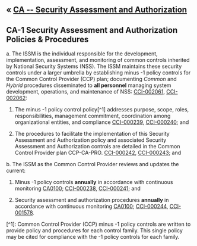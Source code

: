 &laquo; [CA -- Security Assessment and Authorization](../index.md)
---
## CA-1 Security Assessment and Authorization Policies & Procedures
a. The ISSM is the individual responsible for the development, implementation, assessment, and monitoring of common controls inherited by National Security Systems (NSS). The ISSM maintains these security controls under a larger umbrella by establishing minus -1 policy controls for the Common Control Provider (CCP) plan; documenting *Common* and *Hybrid* procedures disseminated to **all personnel** managing system development, operations, and maintenance of NSS: [CCI-002061](CCI-CA#CCI-002061), [CCI-002062](CCI-CA#CCI-002062):

1. The minus -1 policy control policy[^1] addresses purpose, scope, roles, responsibilities, management commitment, coordination among organizational entities, and compliance <a id="#CCI-000239"></a>[CCI-000239](CCI-CA#CCI-000239), [CCI-000240](CCI-CA#CCI-000240); and

2. The procedures to facilitate the implementation of this Security Assessment and Authorization policy and associated Security Assessment and Authorization controls are detailed in the Common Control Provider plan CCP-CA-PRO. [CCI-000242](CCI-CA#CCI-000242), [CCI-000243](CCI-CA#CCI-000243); and

b. The ISSM as the Common Control Provider reviews and updates the current:

1. Minus -1 policy controls **annually** in accordance with continuous monitoring [CA0100](CA0100.md);  [CCI-000238](CCI-CA#CCI-000238), [CCI-000241](CCI-CA#CCI-000241); and

2. Security assessment and authorization procedures **annually** in accordance with continuous monitoring [CA0100](CA0100.md); [CCI-000244](CCI-CA#CCI-000244), [CCI-001578](CCI-CA#CCI-001578).

<notes />
[^1]: Common Control Provider (CCP) minus -1 policy controls are written to provide policy and procedures for each control family. This single policy may be cited for compliance with the -1 policy controls for each family.
